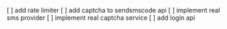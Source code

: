 [ ] add rate limiter
[ ] add captcha to sendsmscode api
[ ] implement real sms provider
[ ] implement real captcha service
[ ] add login api
